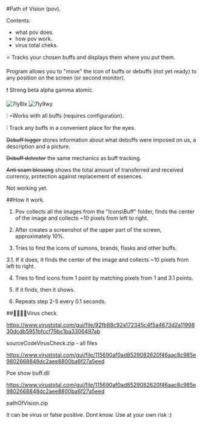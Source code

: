 #Path of Vision (pov).

Contents:
- what pov does.
- how pov work.
- virus total cheks.

:star: Tracks your chosen buffs and displays them where you put them. 

Program allows you to "move" the icon of buffs or debuffs (not yet ready) to any position on the screen (or second monitor).

:exclamation: Strong beta alpha gamma atomic.

![7ly8lx](https://github.com/RandomNameQ/path-of-vision/assets/125605136/cf434d86-9e4b-4ec6-bf98-4bcb2c1ca109)
![7ly9wy](https://github.com/RandomNameQ/path-of-vision/assets/125605136/1d5c5d0c-2a77-4669-9048-ffa4c814912d)

:grey_exclamation: ~Works with all buffs (requires configuration).

:grey_exclamation: Track any buffs in a convenient place for the eyes.

~~Debuff logger~~  stores information about what debuffs were imposed on us, a description and a picture.

~~Debuff detector~~  the same mechanics as buff tracking.

~~Anti scam blessing~~ shows the total amount of transferred and received currency, protection against replacement of essences.

Not working yet.

##How it work.

1. Pov collects all the images from the "Icons\Buff" folder, finds the center of the image and collects ~10 pixels from left to right.

2. After creates a screenshot of the upper part of the screen, approximately 10%.

3. Tries to find the icons of sumons, brands, flasks and other buffs.

3.1. If it does, it finds the center of the image and collects ~10 pixels from left to right.

4. Tries to find icons from 1 point by matching pixels from 1 and 3.1 points.

5. If it finds, then it shows.

6. Repeats step 2-5 every 0.1 seconds.



##:poop::poop::poop::poop:Virus check.

https://www.virustotal.com/gui/file/92fb88c92a172345c4f5a4673d2a1199830dcdb5951bfccf79bc1ba3306497ab

sourceCodeVirusCheck.zip - all files

https://www.virustotal.com/gui/file/115690af0ad8529082620f46aac8c985e9802668848dc2aee8800ba6f27a5eed

Poe show buff.dll

https://www.virustotal.com/gui/file/115690af0ad8529082620f46aac8c985e9802668848dc2aee8800ba6f27a5eed

pathOfVision.zip 

It can be virus or false positive. Dont know. Use at your own risk :)



